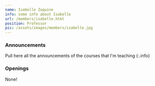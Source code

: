 ```yaml
---
name: Isabelle Zaquine
info: some info about Isabelle
url: /members/isabelle.html
position: Professor
pic: /assets/images/members/isabelle.jpg
---
```


### Announcements
Pull here all the announcements of the courses that I'm teaching
{:.info}

### Openings
None!
